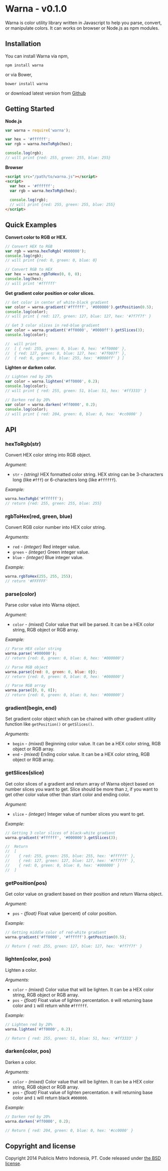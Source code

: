 # Warna - v0.1.0

Warna is color utility library written in Javascript
to help you parse, convert, or manipulate colors.
It can works on browser or Node.js as npm modules.

## Installation

You can install Warna via npm,

```
npm install warna
```

or via Bower,

```
bower install warna
```

or download latest version from [Github](https://github.com/publicis-indonesia/warna/releases)

## Getting Started

**Node.js**

```javascript
var warna = require('warna');

var hex = '#ffffff';
var rgb = warna.hexToRgb(hex);

console.log(rgb);
// will print {red: 255, green: 255, blue: 255}
```

**Browser**

```html
<script src="/path/to/warna.js"></script>
<script>
  var hex = '#ffffff';
  var rgb = warna.hexToRgb(hex);
  
  console.log(rgb);
  // will print {red: 255, green: 255, blue: 255}
</script>
```

## Quick Examples

__Convert color to RGB or HEX.__

```javascript
// Convert HEX to RGB
var rgb = warna.hexToRgb('#000000');
console.log(rgb); 
// will print {red: 0, green: 0, blue: 0}

// Convert RGB to HEX
var hex = warna.rgbToHex(0, 0, 0);
console.log(hex); 
// will print '#ffffff'
```

__Get gradient color position or color slices.__

```javascript
// Get color in center of white-black gradient
var color = warna.gradient('#ffffff', '#000000').getPosition(0.5);
console.log(color); 
// will print { red: 127, green: 127, blue: 127, hex: '#7f7f7f' }

// Get 3 color slices in red-blue gradient
var color = warna.gradient('#ff0000', '#0000ff').getSlices(3);
console.log(color);

//  will print
//  [ { red: 255, green: 0, blue: 0, hex: '#ff0000' },
//  { red: 127, green: 0, blue: 127, hex: '#7f007f' },
//  { red: 0, green: 0, blue: 255, hex: '#0000ff' } ]
```

__Lighten or darken color.__

```javascript
// Lighten red by 20%
var color = warna.lighten('#ff0000', 0.2);
console.log(color); 
// will print { red: 255, green: 51, blue: 51, hex: '#ff3333' }

// Darken red by 20%
var color = warna.darken('#ff0000', 0.2);
console.log(color); 
// will print { red: 204, green: 0, blue: 0, hex: '#cc0000' }
```

## API

### hexToRgb(str)

Convert HEX color string into RGB object.

_Argument:_

* `str` - _(string)_ HEX formatted color string. HEX string can be 3-characters long (like `#fff`) or 6-characters long (like `#ffffff`).

_Example:_

```javascript
warna.hexToRgb('#ffffff');
// return {red: 255, green: 255, blue: 255}
```

### rgbToHex(red, green, blue)

Convert RGB color number into HEX color string.

_Arguments:_

* `red` - _(integer)_ Red integer value.
* `green` - _(integer)_ Green integer value.
* `blue` - _(integer)_ Blue integer value.

_Example:_

```javascript
warna.rgbToHex(255, 255, 255);
// return '#FFFFFF'
```

### parse(color)

Parse color value into Warna object.

_Argument:_

* `color` - _(mixed)_ Color value that will be parsed. It can be a HEX color string, RGB object or RGB array.

_Example:_

```javascript
// Parse HEX color string
warna.parse('#000000');
// return {red: 0, green: 0, blue: 0, hex: '#000000'}

// Parse RGB object
warna.parse({red: 0, green: 0, blue: 0});
// return {red: 0, green: 0, blue: 0, hex: '#000000'}

// Parse RGB array
warna.parse([0, 0, 0]);
// return {red: 0, green: 0, blue: 0, hex: '#000000'}
```

### gradient(begin, end)

Set gradient color object which can be chained with other gradient utility function like `getPosition()` or `getSlices()`.

_Arguments:_

* `begin` - _(mixed)_ Beginning color value. It can be a HEX color string, RGB object or RGB array.
* `end` - _(mixed)_ Ending color value. It can be a HEX color string, RGB object or RGB array.

### getSlices(slice)

Get color slices of a gradient and return array of Warna object based on number slices you want to get. Slice should be more than `2`, if you want to get other color value other than start color and ending color.

_Argument:_

* `slice` - _(integer)_ Integer value of number slices you want to get.

_Example:_

```javascript
// Getting 3 color slices of black-white gradient
warna.gradient('#ffffff', '#000000').getSlices(3);

//  Return
//  [ 
//    { red: 255, green: 255, blue: 255, hex: '#ffffff' },
//    { red: 127, green: 127, blue: 127, hex: '#7f7f7f' },
//    { red: 0, green: 0, blue: 0, hex: '#000000' } 
//  ]
```

### getPosition(pos)

Get color value on gradient based on their position and return Warna object.

_Argument:_

* `pos` - _(float)_ Float value (percent) of color position.

_Example:_

```javascript
// Getting middle color of red-white gradient
warna.gradient('#ff0000', '#ffffff').getPosition(0.5);

// Return { red: 255, green: 127, blue: 127, hex: '#ff7f7f' }
```

### lighten(color, pos)

Lighten a color.

_Arguments:_

* `color` - _(mixed)_ Color value that will be lighten. It can be a HEX color string, RGB object or RGB array.
* `pos` - _(float)_ Float value of lighten percentation. `0` will returning base color and `1` will return white `#ffffff`.

_Example:_

```javascript
// Lighten red by 20%
warna.lighten('#ff0000', 0.2);

// Return { red: 255, green: 51, blue: 51, hex: '#ff3333' }
```

### darken(color, pos)

Darken a color.

_Arguments:_

* `color` - _(mixed)_ Color value that will be lighten. It can be a HEX color string, RGB object or RGB array.
* `pos` - _(float)_ Float value of lighten percentation. `0` will returning base color and `1` will return black `#000000`.

_Example:_

```javascript
// Darken red by 20%
warna.darken('#ff0000', 0.2);

// Return { red: 204, green: 0, blue: 0, hex: '#cc0000' }
```

## Copyright and license

Copyright 2014 Publicis Metro Indonesia, PT. Code released under [the BSD license](LICENSE).

